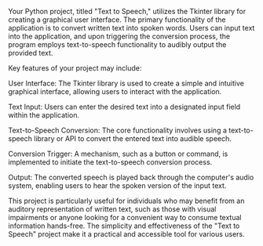 Your Python project, titled "Text to Speech," utilizes the Tkinter library for creating a graphical user interface. The primary functionality of the application is to convert written text into spoken words. Users can input text into the application, and upon triggering the conversion process, the program employs text-to-speech functionality to audibly output the provided text.

Key features of your project may include:

User Interface: The Tkinter library is used to create a simple and intuitive graphical interface, allowing users to interact with the application.

Text Input: Users can enter the desired text into a designated input field within the application.

Text-to-Speech Conversion: The core functionality involves using a text-to-speech library or API to convert the entered text into audible speech.

Conversion Trigger: A mechanism, such as a button or command, is implemented to initiate the text-to-speech conversion process.

Output: The converted speech is played back through the computer's audio system, enabling users to hear the spoken version of the input text.

This project is particularly useful for individuals who may benefit from an auditory representation of written text, such as those with visual impairments or anyone looking for a convenient way to consume textual information hands-free. The simplicity and effectiveness of the "Text to Speech" project make it a practical and accessible tool for various users.
